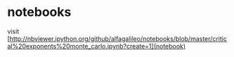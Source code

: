 notebooks
=========
visit
[http://nbviewer.ipython.org/github/alfagalileo/notebooks/blob/master/critical%20exponents%20monte_carlo.ipynb?create=1](notebook)
